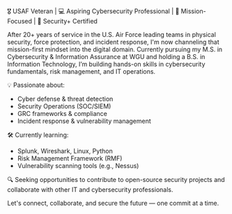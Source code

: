 🎖️ USAF Veteran | 💻 Aspiring Cybersecurity Professional | 🎯 Mission-Focused | 🔐 Security+ Certified

After 20+ years of service in the U.S. Air Force leading teams in physical security, force protection, and incident response, I'm now channeling that mission-first mindset into the digital domain. Currently pursuing my M.S. in Cybersecurity & Information Assurance at WGU and holding a B.S. in Information Technology, I’m building hands-on skills in cybersecurity fundamentals, risk management, and IT operations.

💡 Passionate about:
- Cyber defense & threat detection
- Security Operations (SOC/SIEM)
- GRC frameworks & compliance
- Incident response & vulnerability management

🛠️ Currently learning:
- Splunk, Wireshark, Linux, Python
- Risk Management Framework (RMF)
- Vulnerability scanning tools (e.g., Nessus)

🔍 Seeking opportunities to contribute to open-source security projects and collaborate with other IT and cybersecurity professionals.

Let's connect, collaborate, and secure the future — one commit at a time.
